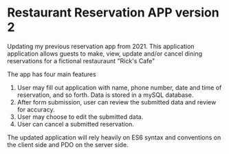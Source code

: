 # Restaurant Reservation APP version 2
Updating my previous reservation app from 2021. This application application allows guests to make, view, update and/or cancel dining reservations for a fictional restauraunt "Rick's Cafe"

The app has four main features

1.  User may fill out application with name, phone number, date and time of reservation, and so forth. 
Data is stored in a mySQL database.
2.  After form submission, user can review the submitted data and review for accuracy.
3. User may choose to edit the submitted data.
4. User can cancel a submitted reservation.

The updated application will rely heavily on ES6 syntax and conventions on the client side and PDO on the server side.
